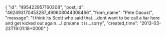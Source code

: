  {
   "id": "495422957160308",
   "post_id": "462493170453287_490608044308466",
   "from_name": "Pete Daoust",
   "message": "I think its Scott who said that....dont want to be call a liar here and get kicked out again....I prsume it is...sorry",
   "created_time": "2013-03-23T19:01:18+0000"
 }
